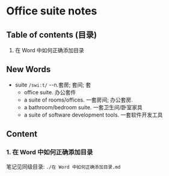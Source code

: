 # Office suite notes




## Table of contents (目录)
1. 在 Word 中如何正确添加目录



## New Words

- suite `/swiːt/` --n.套房; 套间; 套
    + office suite. 办公套件
    + a suite of rooms/offices. 一套房间; 办公套房.
    + a bathroom/bedroom suite. 一套卫生间/卧室家具
    + a suite of software development tools. 一套软件开发工具



## Content
### 1. 在 Word 中如何正确添加目录
笔记见同级目录: `./在 Word 中如何正确添加目录.md`